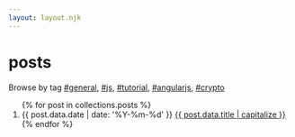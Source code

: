 ```yaml
---
layout: layout.njk
---
```


<h1 class="title no-anchorify">posts</h1>

Browse by tag <a href="/tags/general">#general</a>, <a href="/tags/js">#js</a>, <a href="/tags/tutorial">#tutorial</a>, <a href="/tags/angularjs">#angularjs</a>, <a href="/tags/crypto">#crypto</a>

<ol reversed class="searchable">
{% for post in collections.posts %}
  <li class="post-item">
    <span class="post-date">{{ post.data.date | date: '%Y-%m-%d' }}</span>
    <a href="{{ post.url }}" class="post-link">
      {{ post.data.title | capitalize }}
    </a>
  </li>
{% endfor %}
</ol>
